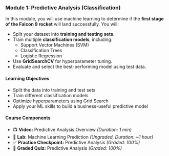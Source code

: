 ### Module 1: Predictive Analysis (Classification)

In this module, you will use machine learning to determine if the **first stage of the Falcon 9 rocket** will land successfully. You will:

- Split your dataset into **training and testing sets**.
- Train multiple **classification models**, including:
  - Support Vector Machines (SVM)
  - Classification Trees
  - Logistic Regression
- Use **GridSearchCV** for hyperparameter tuning.
- Evaluate and select the best-performing model using test data.

#### Learning Objectives
- Split the data into training and test sets
- Train different classification models
- Optimize hyperparameters using Grid Search
- Apply your ML skills to build a business-useful predictive model

#### Course Components
- 📺 **Video:** Predictive Analysis Overview *(Duration: 1 min)*
- 🧪 **Lab:** Machine Learning Prediction *(Ungraded, Duration: ~1 hour)*
- ✅ **Practice Checkpoint:** Predictive Analysis *(Graded: 100%)*
- 📝 **Graded Quiz:** Predictive Analysis *(Graded: 100%)*
